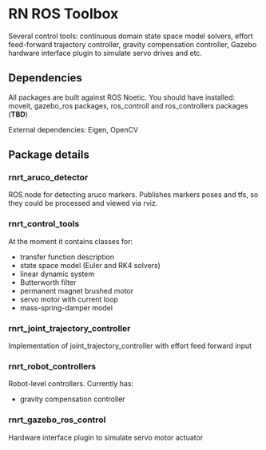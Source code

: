 # RN ROS Toolbox
Several control tools: continuous domain state space model solvers, effort feed-forward trajectory controller, gravity compensation controller, Gazebo hardware interface plugin to simulate servo drives and etc.

## Dependencies
All packages are built against ROS Noetic. You should have installed: moveit, gazebo_ros packages, ros_controll and ros_controllers packages (**TBD**)

External dependencies: Eigen, OpenCV

## Package details

### rnrt_aruco_detector
ROS node for detecting aruco markers. Publishes markers poses and tfs, so they could be processed and viewed via rviz.

### rnrt_control_tools
At the moment it contains classes for: 
 - transfer function description
 - state space model (Euler and RK4 solvers)
 - linear dynamic system
 - Butterworth filter
 - permanent magnet brushed motor
 - servo motor with current loop
 - mass-spring-damper model

### rnrt_joint_trajectory_controller
Implementation of joint_trajectory_controller with effort feed forward input

### rnrt_robot_controllers
Robot-level controllers. Currently has:
 - gravity compensation controller

### rnrt_gazebo_ros_control
Hardware interface plugin to simulate servo motor actuator
